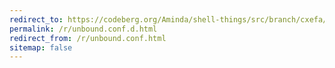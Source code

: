 ```yaml
---
redirect_to: https://codeberg.org/Aminda/shell-things/src/branch/cxefa/etc/unbound/unbound.conf.d
permalink: /r/unbound.conf.d.html
redirect_from: /r/unbound.conf.html
sitemap: false
---
```

